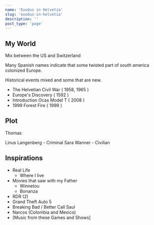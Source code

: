 ```yaml
---
name: 'Exodus in Helvetia'
slug: 'exodus-in-helvetia'
description: ''
post_type: 'page'
---
```


## My World

Mix between the US and Switzerland

Many Spanish names indicate that some twisted part of south america colonized Europe.

Historical events mixed and some that are new.
- The Helvetian Civil War ( 1958, 1965 )
- Europe's Discovery ( 1592 )
- Introduction Ocas Model T ( 2008 )
- 1999 Forest Fire ( 1999 )

## Plot
Thomas

Linus Langenberg - Criminal
Sara Wanner - Civilian


## Inspirations

- Real Life
  - Where I live
- Movies that saw with my Father
  - Winnetou
  - Bonanza
- RDR (2)
- Grand Theft Auto 5
- Breaking Bad / Better Call Saul
- Narcos (Colombia and Mexico)
- [Music from these Games and Shows]